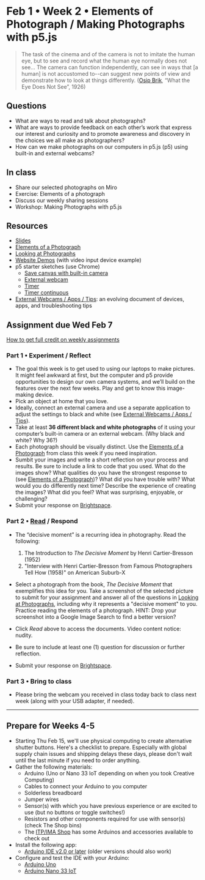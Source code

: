 # Feb 1 • Week 2 • Elements of Photograph / Making Photographs with p5.js

> The task of the cinema and of the camera is not to imitate the human eye, but
> to see and record what the human eye normally does not see… The camera can
> function independently, can see in ways that [a human] is not accustomed
> to--can suggest new points of view and demonstrate how to look at things
> differently. ([Osip Brik](https://en.wikipedia.org/wiki/Osip_Brik), “What the
> Eye Does Not See”, 1926)

## Questions

- What are ways to read and talk about photographs?
- What are ways to provide feedback on each other’s work that express our
  interest and curiosity and to promote awareness and discovery in the choices
  we all make as photographers?
- How can we make photographs on our computers in p5.js (p5) using built-in and
  external webcams?

## In class

- Share our selected photographs on Miro
- Exercise: Elements of a photograph
- Discuss our weekly sharing sessions
- Workshop: Making Photographs with p5.js

## Resources

- [Slides](https://drive.google.com/drive/folders/1qIvZPNF94dAizOjOpymky5bexo8bdELj?usp=drive_link)
- [Elements of a
  Photograph](https://github.com/ellennickles/xphoto-s24/blob/main/resources/photograph-elements.md)
- [Looking at
  Photographs](https://github.com/ellennickles/xphoto-s24/blob/main/resources/looking-at-photographs.md)
- [Website Demos](https://ellennickles.github.io/demos/) (with video input
  device example)
- p5 starter sketches (use Chrome)
  - [Save canvas with built-in
    camera](https://editor.p5js.org/enickles/sketches/WohBZl9AG)
  - [External webcam](https://editor.p5js.org/enickles/sketches/YK6Kxck2J)
  - [Timer](https://editor.p5js.org/enickles/sketches/0JgxGIiyI)
  - [Timer continuous](https://editor.p5js.org/enickles/sketches/wQH8Zh6Wsw)
- [External Webcams / Apps / Tips](https://tinyurl.com/externalwebcams): an
  evolving document of devices, apps, and troubleshooting tips

## Assignment due Wed Feb 7

[How to get full credit on weekly
assignments](https://github.com/ellennickles/xphoto-s24/tree/main#assessment-and-evaluation)

### Part 1 • Experiment / Reflect

- The goal this week is to get used to using our laptops to make pictures. It
  might feel awkward at first, but the computer and p5 provide opportunities to
  design our own camera systems, and we’ll build on the features over the next
  few weeks. Play and get to know this image-making device.
- Pick an object at home that you love.
- Ideally, connect an external camera and use a separate application to adjust
  the settings to black and white (see [External Webcams / Apps /
  Tips](https://tinyurl.com/externalwebcams)).
- Take at least **36 different black and white photographs** of it using your
  computer’s built-in camera or an external webcam. (Why black and white? Why
  36?)
- Each photograph should be visually distinct. Use the [Elements of a
  Photograph](https://github.com/ellennickles/xphoto-s24/blob/main/resources/photograph-elements.md)
  from class this week if you need inspiration.
- Sumbit your images and write a short reflection on your process and results.
  Be sure to include a link to code that you used. What do the images show? What
  qualities do you have the strongest response to (see [Elements of a
  Photograph](https://github.com/ellennickles/xphoto-s24/blob/main/resources/photograph-elements.md))?
  What did you have trouble with? What would you do differently next time?
  Describe the experience of creating the images? What did you feel? What was
  surprising, enjoyable, or challenging?
- Submit your response on
  [Brightspace](https://brightspace.nyu.edu/d2l/home/344680).

### Part 2 • [Read](https://drive.google.com/drive/folders/1qIvZPNF94dAizOjOpymky5bexo8bdELj) / Respond

- The “decisive moment” is a recurring idea in photography. Read the following:

  1. The Introduction to *The Decisive Moment* by Henri Cartier-Bresson
     (1952)
  2. "Interview with Henri Cartier-Bresson from Famous Photographers Tell How
  (1958)" on American Suburb-X
- Select a photograph from the book, *The Decisive Moment* that exemplifies this
  idea for you. Take a screenshot of the selected picture to submit for your assignment and answer all of the questions in
  [Looking at
  Photographs](https://github.com/ellennickles/xphoto-s23/blob/main/resources/looking-at-photographs.md),
  including why it represents a "decisive moment" to you. Practice reading the elements of a photograph. HINT: Drop your screenshot into a Google
  Image Search to find a better version?
- Click *Read* above to access the documents. Video content notice: nudity.
- Be sure to include at least one (1) question for discussion or further
  reflection.
- Submit your response on
  [Brightspace](https://brightspace.nyu.edu/d2l/home/344680).

### Part 3 • Bring to class

- Please bring the webcam you received in class today back to class next week
  (along with your USB adapter, if needed).

___

## Prepare for Weeks 4-5

- Starting Thu Feb 15, we'll use physical computing to create alternative
  shutter buttons. Here's a checklist to prepare. Especially with global supply
  chain issues and shipping delays these days, please don't wait until the last
  minute if you need to order anything.
- Gather the following materials:
  - Arduino (Uno or Nano 33 IoT depending on when you took Creative Computing)
  - Cables to connect your Arduino to you computer
  - Solderless breadboard
  - Jumper wires
  - Sensor(s) with which you have previous experience or are excited to use (but
    no buttons or toggle switches!)
  - Resistors and other components required for use with sensor(s) (check The
    Shop bins)
  - The [ITP/IMA Shop](https://shop.itp.io/) has some Arduinos and accessories
    available to check out
- Install the following app:
  - [Arduino IDE v2.0 or later](https://www.arduino.cc/en/software) (older
    versions should also work)
- Configure and test the IDE with your Arduino:
  - [Arduino
    Uno](https://docs.arduino.cc/software/ide-v1/tutorials/getting-started/cores/arduino-avr)
  - [Arduino Nano 33
    IoT](https://docs.arduino.cc/software/ide-v1/tutorials/getting-started/cores/arduino-samd)
